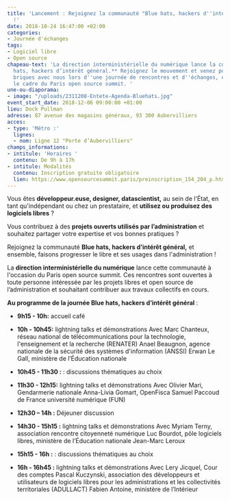 ```yaml
---
title: 'Lancement : Rejoignez la communauté "Blue hats, hackers d''intérêt général"
  !'
date: 2018-10-24 16:47:00 +02:00
categories:
- Journée d'échanges
tags:
- Logiciel libre
- Open source
chapeau-text: 'La direction interministérielle du numérique lance la communauté **Blue
  hats, hackers d’intérêt général.** Rejoignez le mouvement et venez poser les premières
  briques avec nous lors d''une journée de rencontres et d''échanges, organisée dans
  le cadre du Paris open source summit. '
une-ou-diaporama:
- image: "/uploads/2311208-Entete-Agenda-Bluehats.jpg"
event_start_date: 2018-12-06 09:00:00 +01:00
lieu: Dock Pullman
adresse: 87 avenue des magasins généraux, 93 300 Aubervilliers
acces:
- type: 'Métro :'
  lignes:
  - nom: Ligne 12 "Porte d’Aubervilliers"
champs_informations:
- intitule: 'Horaires '
  contenu: De 9h à 17h
- intitule: Modalités
  contenu: Inscription gratuite obligatoire
  lien: https://www.opensourcesummit.paris/preinscription_154_204_p.html
---
```


Vous êtes **développeur.euse, designer, datascientist,** au sein de l'État, en tant qu'indépendant ou chez un prestataire, et **utilisez ou produisez des logiciels libres** ? 

Vous contribuez à des **projets ouverts utilisés par l’administration** et souhaitez partager votre expertise et vos bonnes pratiques ?

Rejoignez la communauté **Blue hats, hackers d’intérêt général,** et ensemble, faisons progresser le libre et ses usages dans l'administration ! 

La **direction interministérielle du numérique** lance cette communauté à l'occasion du Paris open source summit. Ces rencontres sont ouvertes à toute personne intéressée par les projets libres et open source de l’administration et souhaitant contribuer aux travaux collectifs en cours. 

**Au programme de la journée Blue hats, hackers d’intérêt général** : 

* **9h15 - 10h:** accueil café

* **10h - 10h45:** lightning talks et démonstrations 
Avec Marc Chanteux, réseau national de télécommunications pour la technologie, l'enseignement et la recherche (RENATER)
Anael Beaugnon, agence nationale de la sécurité des systèmes d'information (ANSSI)
Erwan Le Gall, ministère de l’Éducation nationale

* **10h45 - 11h30 :** : discussions thématiques au choix

* **11h30 - 12h15:** lightning talks et démonstrations
Avec Olivier Mari, Gendarmerie nationale 
Anna-Livia Gomart, OpenFisca
Samuel Paccoud de France université numérique (FUN)

* **12h30 – 14h :** Déjeuner discussion 

* **14h30 - 15h15 :** lightning talks et démonstrations
Avec Myriam Terny, association rencontre citoyenneté numérique
Luc Bourdot, pôle logiciels libres, ministère de l’Éducation nationale
Jean-Marc Leroux

* **15h15 - 16h :**  : discussions thématiques au choix

* **16h - 16h45 :** lightning talks et démonstrations
Avec Lery Jicquel, Cour des comptes
Pascal Kuczynski, association des développeurs et utilisateurs de logiciels libres pour les administrations et les collectivités territoriales (ADULLACT)
Fabien Antoine, ministère de l’Intérieur 





